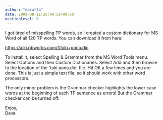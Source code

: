 ```yaml
---
author: "daraffa"
date: 2009-08-11T20:40:51+00:00
nestinglevel: 0
---
```

I got tired of misspelling TP words, so I created a custom dictionary for MS Word of all 120 TP words. You can download it from here:  
  
https://aiki.pbworks.com/f/toki+pona.dic  
  
To install it, select Spelling & Grammar from the MS Word Tools menu. Select Options and then Custom Dictionaries. Select Add and then browse to the location of the 'toki pona.dic' file. Hit OK a few times and you are done. This is just a simple text file, so it should work with other word processors.  
  
The only minor problem is the Grammar checker highlights the lower case words at the beginning of each TP sentence as errors! But the Grammar checker can be turned off.  
  
Enjoy,  
Dave